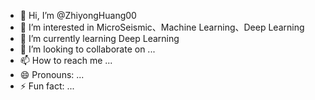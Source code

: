 - 👋 Hi, I’m @ZhiyongHuang00
- 👀 I’m interested in MicroSeismic、Machine Learning、Deep Learning
- 🌱 I’m currently learning Deep Learning
- 💞️ I’m looking to collaborate on ...
- 📫 How to reach me ...
- 😄 Pronouns: ...
- ⚡ Fun fact: ...

<!---
ZhiyongHuang00/ZhiyongHuang00 is a ✨ special ✨ repository because its `README.md` (this file) appears on your GitHub profile.
You can click the Preview link to take a look at your changes.
--->
